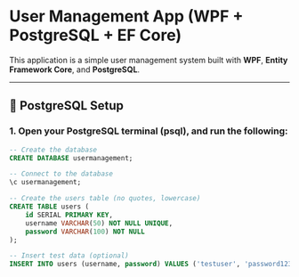 # User Management App (WPF + PostgreSQL + EF Core)

This application is a simple user management system built with **WPF**, **Entity Framework Core**, and **PostgreSQL**.

---

## 🐘 PostgreSQL Setup

### 1. Open your PostgreSQL terminal (psql), and run the following:

```sql
-- Create the database
CREATE DATABASE usermanagement;

-- Connect to the database
\c usermanagement;

-- Create the users table (no quotes, lowercase)
CREATE TABLE users (
    id SERIAL PRIMARY KEY,
    username VARCHAR(50) NOT NULL UNIQUE,
    password VARCHAR(100) NOT NULL
);

-- Insert test data (optional)
INSERT INTO users (username, password) VALUES ('testuser', 'password123');
